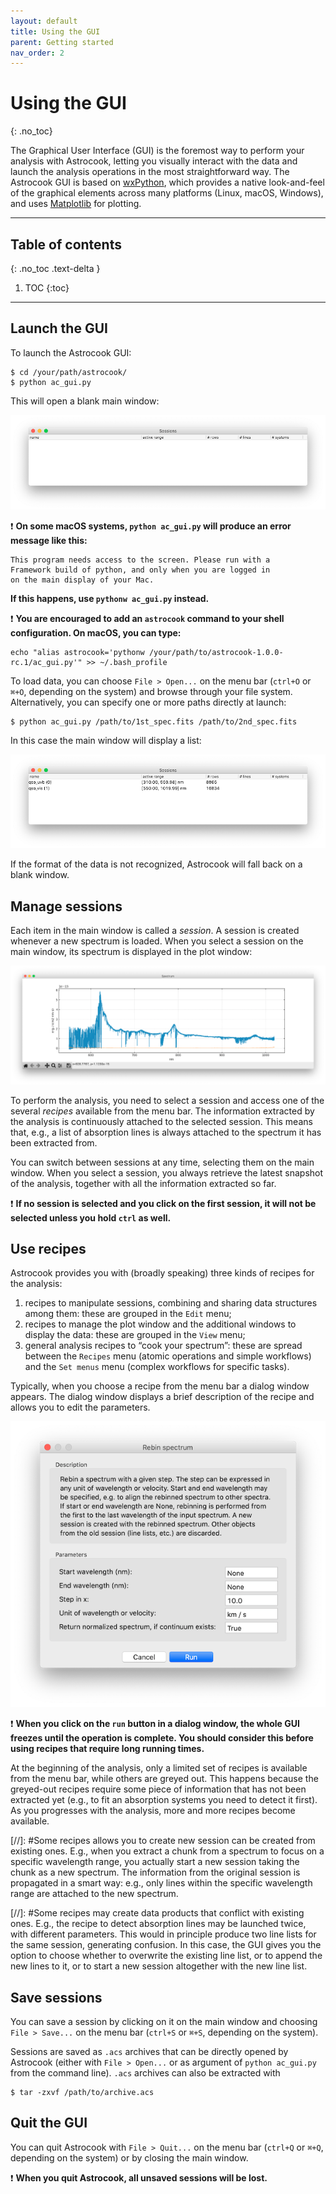 ```yaml
---
layout: default
title: Using the GUI
parent: Getting started
nav_order: 2
---
```


# Using the GUI
{: .no_toc}

The Graphical User Interface (GUI) is the foremost way to perform your analysis with Astrocook, letting you visually interact with the data and launch the analysis operations in the most straightforward way. The Astrocook GUI is based on [wxPython](https://www.wxpython.org/), which provides a native look-and-feel of the graphical elements across many platforms (Linux, macOS, Windows), and uses [Matplotlib](https://matplotlib.org/) for plotting.

---
## Table of contents
{: .no_toc .text-delta }

1. TOC
{:toc}
---

## Launch the GUI

To launch the Astrocook GUI:
```
$ cd /your/path/astrocook/
$ python ac_gui.py
```
This will open a blank main window:

![Main window](img/main_window.png)

❗️ **On some macOS systems, `python ac_gui.py` will produce an error message like this:**
```
This program needs access to the screen. Please run with a
Framework build of python, and only when you are logged in
on the main display of your Mac.
```
**If this happens, use `pythonw ac_gui.py` instead.**

❗️ **You are encouraged to add an `astrocook` command to your shell configuration. On macOS, you can type:**
```
echo "alias astrocook='pythonw /your/path/to/astrocook-1.0.0-rc.1/ac_gui.py'" >> ~/.bash_profile
```

To load data, you can choose `File > Open...` on the menu bar (`ctrl+O` or `⌘+O`, depending on the system) and browse through your file system. Alternatively, you can specify one or more paths directly at launch:
```
$ python ac_gui.py /path/to/1st_spec.fits /path/to/2nd_spec.fits
```
In this case the main window will display a list:

![Main window filled](img/main_window_filled.png)

If the format of the data is not recognized, Astrocook will fall back on a blank window.

## Manage sessions

Each item in the main window is called a *session*. A session is created whenever a new spectrum is loaded. When you select a session on the main window, its spectrum is displayed in the plot window:

![Plot window](img/plot_window.png)

To perform the analysis, you need to select a session and access one of the several *recipes* available from the menu bar. The information extracted by the analysis is continuously attached to the selected session. This means that, e.g., a list of absorption lines is always attached to the spectrum it has been extracted from.

You can switch between sessions at any time, selecting them on the main window. When you select a session, you always retrieve the latest snapshot of the analysis, together with all the information extracted so far.

❗️ **If no session is selected and you click on the first session, it will not be selected unless you hold `ctrl` as well.**

## Use recipes

Astrocook provides you with (broadly speaking) three kinds of recipes for the analysis:

1. recipes to manipulate sessions, combining and sharing data structures among them: these are grouped in the `Edit` menu;
2. recipes to manage the plot window and the additional windows to display the data: these are grouped in the `View` menu;
3. general analysis recipes to “cook your spectrum”: these are spread between the `Recipes` menu (atomic operations and simple workflows) and the `Set menus` menu (complex workflows for specific tasks).

Typically, when you choose a recipe from the menu bar a dialog window appears. The dialog window displays a brief description of the recipe and allows you to edit the parameters.

![Dialog window](img/dialog_window.png)

❗️ **When you click on the `run` button in a dialog window, the whole GUI freezes until the operation is complete. You should consider this before using recipes that require long running times.**

At the beginning of the analysis, only a limited set of recipes is available from the menu bar, while others are greyed out. This happens because the greyed-out recipes require some piece of information that has not been extracted yet (e.g., to fit an absorption systems you need to detect it first). As you progresses with the analysis, more and more recipes become available.

[//]: #Some recipes allows you to create new session can be created from existing ones. E.g., when you extract a chunk from a spectrum to focus on a specific wavelength range, you actually start a new session taking the chunk as a new spectrum. The information from the original session is propagated in a smart way: e.g., only lines within the specific wavelength range are attached to the new spectrum.

[//]: #Some recipes may create data products that conflict with existing ones. E.g., the recipe to detect absorption lines may be launched twice, with different parameters. This would in principle produce two line lists for the same session, generating confusion. In this case, the GUI gives you the option to choose whether to overwrite the existing line list, or to append the new lines to it, or to start a new session altogether with the new line list.

## Save sessions

You can save a session by clicking on it on the main window and choosing `File > Save...` on the menu bar (`ctrl+S` or `⌘+S`, depending on the system).

Sessions are saved as `.acs` archives that can be directly opened by Astrocook (either with `File > Open...` or as argument of `python ac_gui.py` from the command line). `.acs` archives can also be extracted with
```
$ tar -zxvf /path/to/archive.acs
```

## Quit the GUI

You can quit Astrocook with `File > Quit...` on the menu bar (`ctrl+Q` or `⌘+Q`, depending on the system) or by closing the main window.

❗️ **When you quit Astrocook, all unsaved sessions will be lost.**
